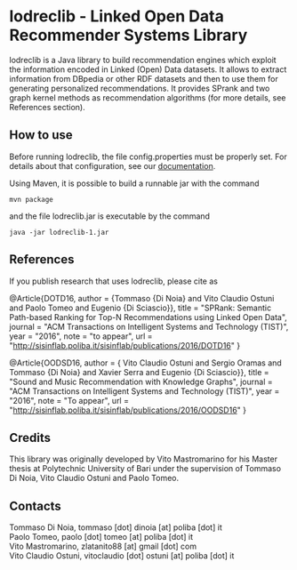 lodreclib - Linked Open Data Recommender Systems Library
=====================

lodreclib is a Java library to build recommendation engines which exploit the information encoded in Linked (Open) Data datasets. It allows to extract information from DBpedia or other RDF datasets and then to use them for generating personalized recommendations. It provides SPrank and two graph kernel methods as recommendation algorithms (for more details, see References section). 

How to use
------------
Before running lodreclib, the file config.properties must be properly set. For details about that configuration, see our [documentation](https://github.com/sisinflab/lodreclib/wiki).

Using Maven, it is possible to build a runnable jar with the command 
~~~
mvn package
~~~
and the file lodreclib.jar is executable by the command
~~~
java -jar lodreclib-1.jar 
~~~


References
------------
If you publish research that uses lodreclib, please cite as

@Article{DOTD16, 
  author = {Tommaso {Di Noia} and Vito Claudio Ostuni and Paolo Tomeo and Eugenio {Di Sciascio}}, 
  title = "SPRank: Semantic Path-based Ranking for Top-N Recommendations using Linked Open Data", 
  journal = "ACM Transactions on Intelligent Systems and Technology (TIST)", 
  year = "2016", 
  note = "to appear", 
  url = "http://sisinflab.poliba.it/sisinflab/publications/2016/DOTD16" 
}

@Article{OODSD16, author = {
  Vito Claudio Ostuni and Sergio Oramas and Tommaso {Di Noia} and Xavier Serra and Eugenio {Di Sciascio}}, 
  title = "Sound and Music Recommendation with Knowledge Graphs", 
  journal = "ACM Transactions on Intelligent Systems and Technology (TIST)", 
  year = "2016", 
  note = "To appear", 
  url = "http://sisinflab.poliba.it/sisinflab/publications/2016/OODSD16" 
}

Credits
------------
This library was originally developed by Vito Mastromarino for his Master thesis at Polytechnic University of Bari under the supervision of Tommaso Di Noia, Vito Claudio Ostuni and Paolo Tomeo.

Contacts
------------
Tommaso Di Noia, tommaso [dot] dinoia [at] poliba [dot] it  
Paolo Tomeo, paolo [dot] tomeo [at] poliba [dot] it  
Vito Mastromarino, zlatanito88 [at] gmail [dot] com  
Vito Claudio Ostuni, vitoclaudio [dot] ostuni [at] poliba [dot] it  

